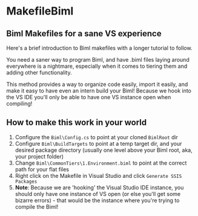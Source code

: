 # MakefileBiml
## Biml Makefiles for a sane VS experience

Here's a brief introduction to Biml makefiles with a longer tutorial to follow.

You need a saner way to program Biml, and have .biml files laying around everywhere is a nightmare, especially when it comes to tiering them and adding other functionality.

This method provides a way to organize code easily, import it easily, and make it easy to have even an intern build your Biml!  Because we hook into the VS IDE you'll only be able to have one VS instance open when compiling!

## How to make this work in your world
1. Configure the `Biml\Config.cs` to point at your cloned `BimlRoot` dir 
2. Configure `Biml\BuildTargets` to point at a temp target dir, and your desired package directory (usually one level above your Biml root, aka, your project folder)
3. Change `Biml\CommonTiers\1.Environment.biml` to point at the correct path for your flat files
4. Right click on the Makefile in Visual Studio and click `Generate SSIS Packages`
5. **Note**: Because we are 'hooking' the Visual Studio IDE instance, you should only have one instance of VS open (or else you'll get some bizarre errors) - that would be the instance where you're trying to compile the Biml!
